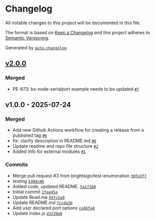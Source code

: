 # Changelog

All notable changes to this project will be documented in this file.

The format is based on [Keep a Changelog](https://keepachangelog.com/en/1.0.0/)
and this project adheres to [Semantic Versioning](https://semver.org/spec/v2.0.0.html).

Generated by [`auto-changelog`](https://github.com/CookPete/auto-changelog).

## [v2.0.0](https://github.com/brightsign/bs-node-serialport/compare/v1.0.0...v2.0.0)

### Merged

- PE-873: bs-node-serialport example needs to be updated [`#7`](https://github.com/brightsign/bs-node-serialport/pull/7)

## v1.0.0 - 2025-07-24

### Merged

- Add new Github Actions workflow for creating a release from a published tag [`#8`](https://github.com/brightsign/bs-node-serialport/pull/8)
- fix: clarify description in README.md [`#6`](https://github.com/brightsign/bs-node-serialport/pull/6)
- Update readme and repo file structure [`#2`](https://github.com/brightsign/bs-node-serialport/pull/2)
- Added info for external modules [`#1`](https://github.com/brightsign/bs-node-serialport/pull/1)

### Commits

- Merge pull request #3 from brightsign/test-enumeration [`30fe3f7`](https://github.com/brightsign/bs-node-serialport/commit/30fe3f708d8136b10a1ac664e8543804c4bce4e9)
- testing [`930dc06`](https://github.com/brightsign/bs-node-serialport/commit/930dc06dca4fbb9bbd7c0346303c858fcdb27a67)
- Added code, updated README. [`5a171b0`](https://github.com/brightsign/bs-node-serialport/commit/5a171b06fd3b3a2ddf6f8a8235b77ff171561b7a)
- Initial commit [`2fee45a`](https://github.com/brightsign/bs-node-serialport/commit/2fee45a7a0050e575c713792075c6b3e44f75aa0)
- Update Read.me [`93fc5a9`](https://github.com/brightsign/bs-node-serialport/commit/93fc5a90e66ed0ed15695cca6474cdf42c7ee520)
- Update README.md [`7ccda3b`](https://github.com/brightsign/bs-node-serialport/commit/7ccda3b3985618f5463730df2b779e154c4317e9)
- Add user declared port options [`ce86fe8`](https://github.com/brightsign/bs-node-serialport/commit/ce86fe81effcbb110b7b6e1d572bd4d52a60bc69)
- Update index.js [`d3239a0`](https://github.com/brightsign/bs-node-serialport/commit/d3239a0cbc6d4b7aa0660f7e1c7a37f433de9053)
